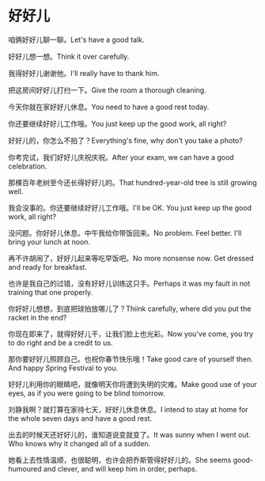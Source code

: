 # 好好儿

<p><span class="chinese">咱俩好好儿聊一聊。</span><span class="english">Let's have a good talk.</span></p>

<p><span class="chinese">好好儿想一想。</span><span class="english">Think it over carefully.</span></p>

<p><span class="chinese">我得好好儿谢谢他。</span><span class="english">I'll really have to thank him.</span></p>

<p><span class="chinese">把这房间好好儿打扫一下。</span><span class="english">Give the room a thorough cleaning.</span></p>

<p><span class="chinese">今天你就在家好好儿休息。</span><span class="english">You need to have a good rest today.</span></p>

<p><span class="chinese">你还要继续好好儿工作哦。</span><span class="english">You just keep up the good work, all right?</span></p>

<p><span class="chinese">好好儿的，你怎么不拍了？</span><span class="english">Everything's fine, why don't you take a photo?</span></p>

<p><span class="chinese">你考完试，我们好好儿庆祝庆祝。</span><span class="english">After your exam, we can have a good celebration.</span></p>

<p><span class="chinese">那棵百年老树至今还长得好好儿的。</span><span class="english">That hundred-year-old tree is still growing well.</span></p>

<p><span class="chinese">我会没事的。你还要继续好好儿工作哦。</span><span class="english">I'll be OK. You just keep up the good work, all right?</span></p>

<p><span class="chinese">没问题。你好好儿休息。中午我给你带饭回来。</span><span class="english">No problem. Feel better. I'll bring your lunch at noon.</span></p>

<p><span class="chinese">再不许胡闹了，好好儿起来等吃早饭吧。</span><span class="english">No more nonsense now. Get dressed and ready for breakfast.</span></p>

<p><span class="chinese">也许是我自己的过错，没有好好儿训练这只手。</span><span class="english">Perhaps it was my fault in not training that one properly.</span></p>

<p><span class="chinese">你好好儿想想，到底把球拍放哪儿了？</span><span class="english">Thiink carefully, where did you put the racket in the end?</span></p>

<p><span class="chinese">你现在即来了，就得好好儿干，让我们脸上也光彩。</span><span class="english">Now you've come, you try to do right and be a credit to us.</span></p>

<p><span class="chinese">那你要好好儿照顾自己。也祝你春节快乐哦！</span><span class="english">Take good care of yourself then. And happy Spring Festival to you.</span></p>

<p><span class="chinese">好好儿利用你的眼睛吧，就像明天你将遭到失明的灾难。</span><span class="english">Make good use of your eyes, as if you were going to be blind tomorrow.</span></p>

<p><span class="chinese">刘静我啊？就打算在家待七天，好好儿休息休息。</span><span class="english">I intend to stay at home for the whole seven days and have a good rest.</span></p>

<p><span class="chinese">出去的时候天还好好儿的，谁知道说变就变了。</span><span class="english">It was sunny when I went out. Who knows why it changed all of a sudden.</span></p>

<p><span class="chinese">她看上去性情温顺，也很聪明，也许会把乔斯管得好好儿的。</span><span class="english">She seems good-humoured and clever, and will keep him in order, perhaps.</span></p>


